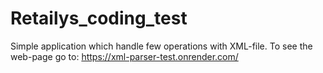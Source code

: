 # Retailys_coding_test

Simple application which handle few operations with XML-file.
To see the web-page go to: https://xml-parser-test.onrender.com/